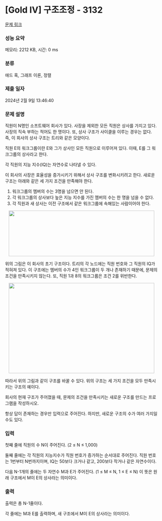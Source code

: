 # [Gold IV] 구조조정 - 3132 

[문제 링크](https://www.acmicpc.net/problem/3132) 

### 성능 요약

메모리: 2212 KB, 시간: 0 ms

### 분류

애드 혹, 그래프 이론, 정렬

### 제출 일자

2024년 2월 9일 13:46:40

### 문제 설명

<p>직원이 N명인 소프트웨어 회사가 있다. 사장을 제외한 모든 직원은 상사를 가지고 있다. 사장의 직속 부하는 적어도 한 명이다. 또, 상사 구조가 사이클을 이루는 경우는 없다. 즉, 이 회사의 상사 구조는 트리와 같은 모양이다.</p>

<p>직원 E의 워크그룹이란 E와 그가 상사인 모든 직원으로 이루어져 있다. 이때, E를 그 워크그룹의 상사라고 한다.</p>

<p>각 직원의 지능 지수(IQ)는 자연수로 나타낼 수 있다.</p>

<p>이 회사의 사장은 효율성을 증가시키기 위해서 상사 구조를 변화시키려고 한다. 새로운 구조는 아래와 같은 세 가지 조건을 만족해야 한다.</p>

<ol>
	<li>워크그룹의 멤버의 수는 3명을 넘으면 안 된다.</li>
	<li>각 워크그룹의 상사보다 높은 지능 지수를 가진 멤버의 수는 한 명을 넘을 수 없다.</li>
	<li>각 직원과 새 상사는 이전 구조에서 같은 워크그룹에 속해있는 사람이어야 한다.</li>
</ol>

<p style="text-align: center;"><img alt="" src="https://upload.acmicpc.net/34367a0f-26a2-4f8c-99d5-e7292eb83726/-/preview/" style="width: 480px; height: 150px;"></p>

<p>위의 그림은 이 회사의 초기 구조이다. 트리의 각 노드에는 직원 번호와 그 직원의 IQ가 적혀져 있다. 이 구조에는 멤버의 수가 4인 워크그룹이 두 개나 존재하기 때문에, 문제의 조건을 만족시키지 않는다. 또, 직원 1과 8의 워크그룹은 조건 2를 위반한다.</p>

<p style="text-align: center;"><img alt="" src="https://upload.acmicpc.net/ac4e3872-db04-4f0d-9aa6-639b1050f13f/-/preview/" style="width: 480px; height: 297px;"></p>

<p>따라서 위의 그림과 같이 구조를 바꿀 수 있다. 위의 구조는 세 가지 조건을 모두 만족시키는 구조의 예이다.</p>

<p>회사의 현재 구조가 주어졌을 때, 문제의 조건을 만족시키는 새로운 구조를 만드는 프로그램을 작성하시오.</p>

<p>항상 답이 존재하는 경우만 입력으로 주어진다. 하지만, 새로운 구조의 수가 여러 가지일 수도 있다.</p>

### 입력 

 <p>첫째 줄에 직원의 수 N이 주어진다. (2 ≤ N ≤ 1,000)</p>

<p>둘째 줄에는 각 직원의 지능지수가 직원 번호가 증가하는 순서대로 주어진다. 직원 번호는 1번부터 N번까지이며, IQ는 50보다 크거나 같고, 200보다 작거나 같은 자연수이다.</p>

<p>다음 N-1개의 줄에는 두 자연수 M과 E가 주어진다. (1 ≤ M ≤ N, 1 ≤ E ≤ N) 이 뜻은 원래 구조에서 M이 E의 상사라는 의미이다. </p>

### 출력 

 <p>출력은 총 N-1줄이다.</p>

<p>각 줄에는 M과 E를 출력하며, 새 구조에서 M이 E의 상사라는 의미이다. </p>


